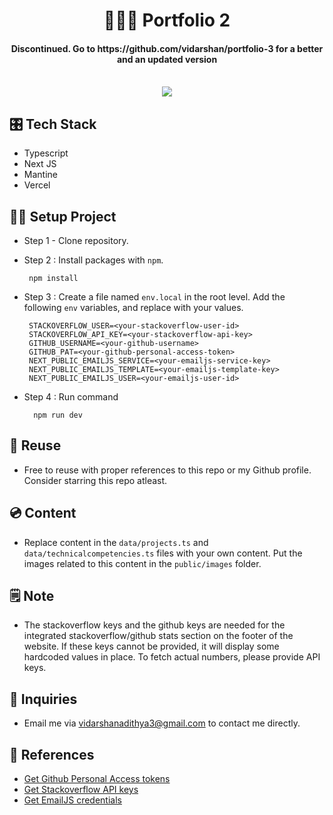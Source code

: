 <h1 align="center">👨🏻‍💻 Portfolio 2</h1>

<h4 align="center">
Discontinued. Go to https://github.com/vidarshan/portfolio-3 for a better and an updated version
</h4>

<br/>

<div align="center">
  
<img src="https://user-images.githubusercontent.com/48169745/162748995-1fc0a078-86eb-49dd-a105-4aa802d9bd26.png" />
</div>

## 🎛️ Tech Stack

- Typescript
- Next JS
- Mantine
- Vercel

## 👷‍♂️ Setup Project

- Step 1 - Clone repository.
- Step 2 : Install packages with `npm`.

       npm install


- Step 3 : Create a file named `env.local` in the root level. Add the following `env` variables, and replace with your values.

       STACKOVERFLOW_USER=<your-stackoverflow-user-id>
       STACKOVERFLOW_API_KEY=<your-stackoverflow-api-key>
       GITHUB_USERNAME=<your-github-username>
       GITHUB_PAT=<your-github-personal-access-token>
       NEXT_PUBLIC_EMAILJS_SERVICE=<your-emailjs-service-key>
       NEXT_PUBLIC_EMAILJS_TEMPLATE=<your-emailjs-template-key>
       NEXT_PUBLIC_EMAILJS_USER=<your-emailjs-user-id>



- Step 4 : Run command

        npm run dev


## 🔄 Reuse

- Free to reuse with proper references to this repo or my Github profile. Consider starring this repo atleast.

## 💿 Content

- Replace content in the `data/projects.ts` and `data/technicalcompetencies.ts` files with your own content. Put the images related to this content in the `public/images` folder.

## 🗒️ Note

- The stackoverflow keys and the github keys are needed for the integrated stackoverflow/github stats section on the footer of the website. If these keys cannot be provided, it will display some hardcoded values in place. To fetch actual numbers, please provide API keys.

## 💬 Inquiries

- Email me via vidarshanadithya3@gmail.com to contact me directly.

## 🔗 References

- [Get Github Personal Access tokens](https://docs.github.com/en/authentication/keeping-your-account-and-data-secure/creating-a-personal-access-token)
- [Get Stackoverflow API keys](https://api.stackexchange.com/)
- [Get EmailJS credentials](https://www.emailjs.com/docs/tutorial/overview/)
